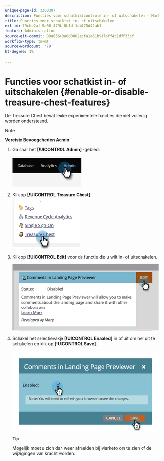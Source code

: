 ```yaml
---
unique-page-id: 2360307
description: Functies voor schatkistcontrole in- of uitschakelen - Marketo Docs - Productdocumentatie
title: Functies voor schatkist in- of uitschakelen
exl-id: 79cbe2af-9a00-4798-8b1d-1db475d42ab1
feature: Administration
source-git-commit: 09a656c3a0d0002edfa1a61b987bff4c1dff33cf
workflow-type: tm+mt
source-wordcount: '79'
ht-degree: 1%

---
```


# Functies voor schatkist in- of uitschakelen {#enable-or-disable-treasure-chest-features}

De Treasure Chest bevat leuke experimentele functies die niet volledig worden ondersteund.

>[!NOTE]
>
>**Vereiste Bevoegdheden Admin**

1. Ga naar het **[!UICONTROL Admin]** -gebied.

   ![](assets/enable-or-disable-treasure-chest-features-1.png)

1. Klik op **[!UICONTROL Treasure Chest]**.

   ![](assets/enable-or-disable-treasure-chest-features-2.png)

1. Klik op **[!UICONTROL Edit]** voor de functie die u wilt in- of uitschakelen.

   ![](assets/enable-or-disable-treasure-chest-features-3.png)

1. Schakel het selectievakje **[!UICONTROL Enabled]** in of uit om het uit te schakelen en klik op **[!UICONTROL Save]** .

   ![](assets/enable-or-disable-treasure-chest-features-4.png)

   >[!TIP]
   >
   >Mogelijk moet u zich dan weer afmelden bij Marketo om te zien of de wijzigingen van kracht worden.
